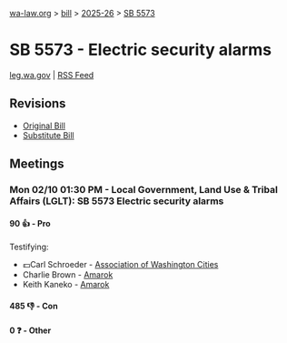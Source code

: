[wa-law.org](/) > [bill](/bill/) > [2025-26](/bill/2025-26/) > [SB 5573](/bill/2025-26/sb/5573/)

# SB 5573 - Electric security alarms
[leg.wa.gov](https://app.leg.wa.gov/billsummary?BillNumber=5573&Year=2025&Initiative=false) | [RSS Feed](./rss.xml)

## Revisions
* [Original Bill](1/)
* [Substitute Bill](S/)

## Meetings
### Mon 02/10 01:30 PM - Local Government, Land Use & Tribal Affairs (LGLT): SB 5573 Electric security alarms
#### 90 👍 - Pro
Testifying:
* 💵Carl Schroeder - [Association of Washington Cities](/org/association_of_washington_cities/)
* Charlie Brown - [Amarok](/org/amarok/)
* Keith Kaneko - [Amarok](/org/amarok/)

#### 485 👎 - Con

#### 0 ❓ - Other
